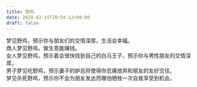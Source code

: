 ```yaml
---
title: 野鸡
date: 2020-02-15T20:54:12+08:00
draft: false
---
```


梦见野鸡，预示你与朋友们的交情深厚，生活会幸福。<br>
商人梦见野鸡，做生意能赚钱。<br>
女人梦见野鸡，预示着会很快找到自己的白马王子，预示你与男性朋友的交情深厚。<br>
男子梦见吃野鸡，预示妻子的妒忌将使得你忍痛放弃和朋友的友好交往。<br>
梦见杀死野鸡，预示你不会为朋友发达而哪怕牺牲一次自我享受到机会。<br>
